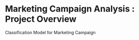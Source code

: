 <h1><b> Marketing Campaign Analysis : Project Overview </b></h1>
Classification Model for Marketing Campaign
